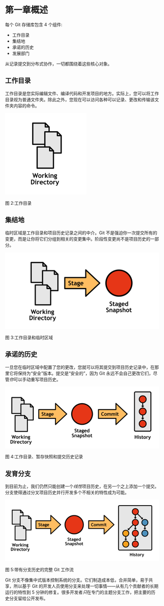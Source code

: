 # 第一章概述

每个 Git 存储库包含 4 个组件:

*   工作目录
*   集结地
*   承诺的历史
*   发展部门

从记录提交到分布式协作，一切都围绕着这些核心对象。

## 工作目录

工作目录是您实际编辑文件、编译代码和开发项目的地方。实际上，您可以将工作目录视为普通文件夹。除此之外，您现在可以访问各种可以记录、更改和传输该文件夹内容的命令。

![](img/image002.png)

图 2:工作目录

## 集结地

临时区域是工作目录和项目历史记录之间的中介。Git 不是强迫你一次提交所有的变更，而是让你将它们分组到相关的变更集中。阶段性变更尚不是项目历史的一部分。

![](img/image003.png)

图 3:工作目录和临时区域

## 承诺的历史

一旦您在临时区域中配置了您的更改，您就可以将其提交到项目历史记录中，在那里它将保持为“安全”版本。提交是“安全的”，因为 Git 永远不会自己更改它们，尽管*你*可以手动重写项目历史。

![](img/image004.png)

图 4:工作目录、暂存快照和提交历史记录

## 发育分支

到目前为止，我们仍然只能创建一个*线性*项目历史，在另一个之上添加一个提交。分支使得通过分叉项目历史并行开发多个不相关的特性成为可能。

![](img/image005.png)

图 5:带有分支历史的完整 Git 工作流

Git 分支不像集中式版本控制系统的分支。它们制造成本低，合并简单，易于共享，所以基于 Git 的开发人员使用分支来处理一切事情——从有几个贡献者的长期运行的特性到 5 分钟的修复。很多开发者*只*在专门的主题分支工作，把主要的历史分支留给公开发布。